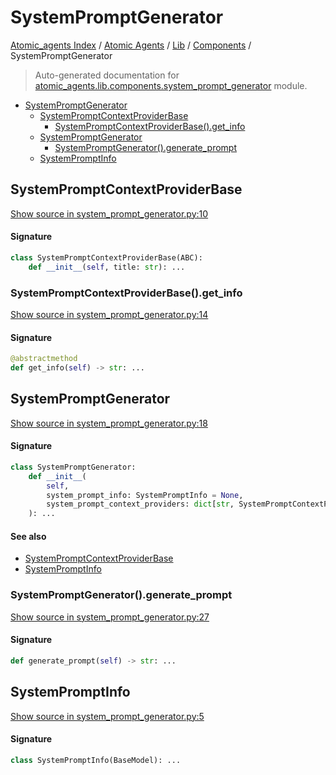# SystemPromptGenerator

[Atomic_agents Index](../../../README.md#atomic_agents-index) / [Atomic Agents](../../index.md#atomic-agents) / [Lib](../index.md#lib) / [Components](./index.md#components) / SystemPromptGenerator

> Auto-generated documentation for [atomic_agents.lib.components.system_prompt_generator](../../../../../atomic_agents/lib/components/system_prompt_generator.py) module.

- [SystemPromptGenerator](#systempromptgenerator)
  - [SystemPromptContextProviderBase](#SystemPromptContextproviderbase)
    - [SystemPromptContextProviderBase().get_info](#SystemPromptContextproviderbase()get_info)
  - [SystemPromptGenerator](#systempromptgenerator-1)
    - [SystemPromptGenerator().generate_prompt](#systempromptgenerator()generate_prompt)
  - [SystemPromptInfo](#systempromptinfo)

## SystemPromptContextProviderBase

[Show source in system_prompt_generator.py:10](../../../../../atomic_agents/lib/components/system_prompt_generator.py#L10)

#### Signature

```python
class SystemPromptContextProviderBase(ABC):
    def __init__(self, title: str): ...
```

### SystemPromptContextProviderBase().get_info

[Show source in system_prompt_generator.py:14](../../../../../atomic_agents/lib/components/system_prompt_generator.py#L14)

#### Signature

```python
@abstractmethod
def get_info(self) -> str: ...
```



## SystemPromptGenerator

[Show source in system_prompt_generator.py:18](../../../../../atomic_agents/lib/components/system_prompt_generator.py#L18)

#### Signature

```python
class SystemPromptGenerator:
    def __init__(
        self,
        system_prompt_info: SystemPromptInfo = None,
        system_prompt_context_providers: dict[str, SystemPromptContextProviderBase] = None,
    ): ...
```

#### See also

- [SystemPromptContextProviderBase](#SystemPromptContextproviderbase)
- [SystemPromptInfo](#systempromptinfo)

### SystemPromptGenerator().generate_prompt

[Show source in system_prompt_generator.py:27](../../../../../atomic_agents/lib/components/system_prompt_generator.py#L27)

#### Signature

```python
def generate_prompt(self) -> str: ...
```



## SystemPromptInfo

[Show source in system_prompt_generator.py:5](../../../../../atomic_agents/lib/components/system_prompt_generator.py#L5)

#### Signature

```python
class SystemPromptInfo(BaseModel): ...
```